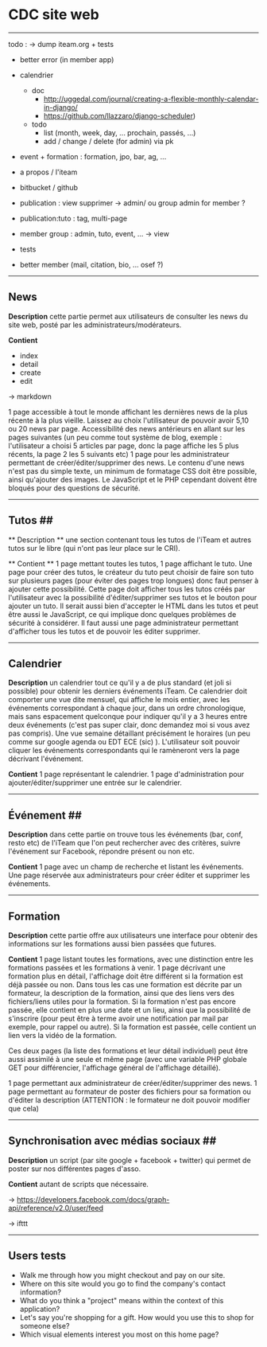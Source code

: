 # CDC site web #

------------------------------------------------------------
todo :
-> dump iteam.org + tests

- better error (in member app)

- calendrier
    * doc
        * http://uggedal.com/journal/creating-a-flexible-monthly-calendar-in-django/
        * https://github.com/llazzaro/django-scheduler)
    * todo
        * list (month, week, day, ... prochain, passés, ...)
        * add / change / delete (for admin) via pk
- event + formation : formation, jpo, bar, ag, ...


- a propos / l'iteam
- bitbucket / github

- publication : view supprimer -> admin/ ou group admin for member ?
- publication:tuto : tag, multi-page
- member group : admin, tuto, event, ... -> view
- tests

- better member (mail, citation, bio, ... osef ?)

------------------------------------------------------------
## News ##

**Description**
cette partie permet aux utilisateurs de consulter les news du site web, posté par les administrateurs/modérateurs.

**Contient**

* index
* detail
* create
* edit

-> markdown

1 page accessible à tout le monde affichant les dernières news de la plus récente à la plus vieille. Laissez au choix l'utilisateur de pouvoir avoir 5,10 ou 20 news par page. Accessibilité des news antérieurs en allant sur les pages suivantes (un peu comme tout système de blog, exemple : l'utilisateur a choisi 5 articles par page, donc la page affiche les 5 plus récents, la page 2 les 5 suivants etc)
1 page pour les administrateur permettant de créer/éditer/supprimer des news. Le contenu d'une news n'est pas du simple texte, un minimum de formatage CSS doit être possible, ainsi qu'ajouter des images. Le JavaScript et le PHP cependant doivent être bloqués pour des questions de sécurité. 


------------------------------------------------------------
## Tutos ##

** Description **
une section contenant tous les tutos de l'iTeam et autres tutos sur le libre (qui n'ont pas leur place sur le CRI).

** Contient **
1 page mettant toutes les tutos, 1 page affichant le tuto. Une page pour créer des tutos, le créateur du tuto peut choisir de faire son tuto sur plusieurs pages (pour éviter des pages trop longues) donc faut penser à ajouter cette possibilité. Cette page doit afficher tous les tutos créés par l'utilisateur avec la possibilité d'éditer/supprimer ses tutos et le bouton pour ajouter un tuto. Il serait aussi bien d'accepter le HTML dans les tutos et peut être aussi le JavaScript, ce qui implique donc quelques problèmes de sécurité à considérer. Il faut aussi une page administrateur permettant d'afficher tous les tutos et de pouvoir les éditer supprimer.


------------------------------------------------------------
## Calendrier ##

**Description**
un calendrier tout ce qu'il y a de plus standard (et joli si possible) pour obtenir les derniers événements iTeam. Ce calendrier doit comporter une vue dite mensuel, qui affiche le mois entier, avec les événements correspondant à chaque jour, dans un ordre chronologique, mais sans espacement quelconque pour indiquer qu'il y a 3 heures entre deux événements (c'est pas super clair, donc demandez moi si vous avez pas compris). Une vue semaine détaillant précisément le horaires (un peu comme sur google agenda ou EDT ECE (sic) ). L'utilisateur soit pouvoir cliquer les  événements correspondants qui le ramèneront vers la page décrivant l'événement.

**Contient**
1 page représentant le calendrier. 1 page d'administration pour ajouter/éditer/supprimer une entrée sur le calendrier.


------------------------------------------------------------
## Événement ##

**Description**
dans cette partie on trouve tous les événements (bar, conf, resto etc) de l'iTeam que l'on peut rechercher avec des critères, suivre l'événement sur Facebook, répondre présent ou non etc.

**Contient**
1 page avec un champ de recherche et listant les événements. Une page réservée aux administrateurs pour créer éditer et supprimer les événements.


------------------------------------------------------------
## Formation ##

**Description**
cette partie offre aux utilisateurs une interface pour obtenir des informations sur les formations aussi bien passées que futures.

**Contient**
1 page listant toutes les formations, avec une distinction entre les formations passées et les formations à venir. 1 page décrivant une formation plus en détail, l'affichage doit être différent si la formation est déjà passée ou non. Dans tous les cas une formation est décrite par un formateur, la description de la formation, ainsi que des liens vers des fichiers/liens utiles pour la formation. Si la formation n'est pas encore passée, elle contient en plus une date et un lieu, ainsi que la possibilité de s'inscrire (pour peut être à terme avoir une notification par mail par exemple, pour rappel ou autre). Si la formation est passée, celle contient un lien vers la vidéo de la formation.

Ces deux pages (la liste des formations et leur détail individuel) peut être aussi assimilé à une seule et même page (avec une variable PHP globale GET pour différencier, l'affichage général de l'affichage détaillé).

1 page permettant aux administrateur de créer/éditer/supprimer des news. 1 page permettant au formateur de poster des fichiers pour sa formation ou d'éditer la description (ATTENTION : le formateur ne doit pouvoir modifier que cela)


------------------------------------------------------------
## Synchronisation avec médias sociaux ##

**Description**
un script (par site google + facebook + twitter) qui permet de poster sur nos différentes pages d'asso.

**Contient**
autant de scripts que nécessaire.

-> https://developers.facebook.com/docs/graph-api/reference/v2.0/user/feed

-> ifttt

----------------
## Users tests

* Walk me through how you might checkout and pay on our site.
* Where on this site would you go to find the company's contact information?
* What do you think a "project" means within the context of this application?
* Let's say you're shopping for a gift. How would you use this to shop for someone else?
* Which visual elements interest you most on this home page?



